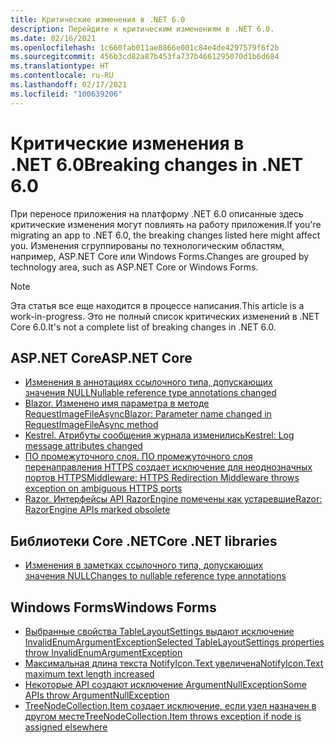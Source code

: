 ```yaml
---
title: Критические изменения в .NET 6.0
description: Перейдите к критическим изменениям в .NET 6.0.
ms.date: 02/16/2021
ms.openlocfilehash: 1c660fab011ae8866e001c84e4de4297579f6f2b
ms.sourcegitcommit: 456b3cd82a87b453fa737b4661295070d1b6d684
ms.translationtype: HT
ms.contentlocale: ru-RU
ms.lasthandoff: 02/17/2021
ms.locfileid: "100639206"
---
```

# <a name="breaking-changes-in-net-60"></a><span data-ttu-id="42d93-103">Критические изменения в .NET 6.0</span><span class="sxs-lookup"><span data-stu-id="42d93-103">Breaking changes in .NET 6.0</span></span>

<span data-ttu-id="42d93-104">При переносе приложения на платформу .NET 6.0 описанные здесь критические изменения могут повлиять на работу приложения.</span><span class="sxs-lookup"><span data-stu-id="42d93-104">If you're migrating an app to .NET 6.0, the breaking changes listed here might affect you.</span></span> <span data-ttu-id="42d93-105">Изменения сгруппированы по технологическим областям, например, ASP.NET Core или Windows Forms.</span><span class="sxs-lookup"><span data-stu-id="42d93-105">Changes are grouped by technology area, such as ASP.NET Core or Windows Forms.</span></span>

> [!NOTE]
> <span data-ttu-id="42d93-106">Эта статья все еще находится в процессе написания.</span><span class="sxs-lookup"><span data-stu-id="42d93-106">This article is a work-in-progress.</span></span> <span data-ttu-id="42d93-107">Это не полный список критических изменений в .NET Core 6.0.</span><span class="sxs-lookup"><span data-stu-id="42d93-107">It's not a complete list of breaking changes in .NET 6.0.</span></span>

## <a name="aspnet-core"></a><span data-ttu-id="42d93-108">ASP.NET Core</span><span class="sxs-lookup"><span data-stu-id="42d93-108">ASP.NET Core</span></span>

- [<span data-ttu-id="42d93-109">Изменения в аннотациях ссылочного типа, допускающих значения NULL</span><span class="sxs-lookup"><span data-stu-id="42d93-109">Nullable reference type annotations changed</span></span>](aspnet-core/6.0/nullable-reference-type-annotations-changed.md)
- [<span data-ttu-id="42d93-110">Blazor. Изменено имя параметра в методе RequestImageFileAsync</span><span class="sxs-lookup"><span data-stu-id="42d93-110">Blazor: Parameter name changed in RequestImageFileAsync method</span></span>](aspnet-core/6.0/blazor-parameter-name-changed-in-method.md)
- [<span data-ttu-id="42d93-111">Kestrel. Атрибуты сообщения журнала изменились</span><span class="sxs-lookup"><span data-stu-id="42d93-111">Kestrel: Log message attributes changed</span></span>](aspnet-core/6.0/kestrel-log-message-attributes-changed.md)
- [<span data-ttu-id="42d93-112">ПО промежуточного слоя. ПО промежуточного слоя перенаправления HTTPS создает исключение для неоднозначных портов HTTPS</span><span class="sxs-lookup"><span data-stu-id="42d93-112">Middleware: HTTPS Redirection Middleware throws exception on ambiguous HTTPS ports</span></span>](aspnet-core/6.0/middleware-ambiguous-https-ports-exception.md)
- [<span data-ttu-id="42d93-113">Razor. Интерфейсы API RazorEngine помечены как устаревшие</span><span class="sxs-lookup"><span data-stu-id="42d93-113">Razor: RazorEngine APIs marked obsolete</span></span>](aspnet-core/6.0/razor-engine-apis-obsolete.md)

## <a name="core-net-libraries"></a><span data-ttu-id="42d93-114">Библиотеки Core .NET</span><span class="sxs-lookup"><span data-stu-id="42d93-114">Core .NET libraries</span></span>

- [<span data-ttu-id="42d93-115">Изменения в заметках ссылочного типа, допускающих значения NULL</span><span class="sxs-lookup"><span data-stu-id="42d93-115">Changes to nullable reference type annotations</span></span>](core-libraries/6.0/nullable-ref-type-annotation-changes.md)

## <a name="windows-forms"></a><span data-ttu-id="42d93-116">Windows Forms</span><span class="sxs-lookup"><span data-stu-id="42d93-116">Windows Forms</span></span>

- [<span data-ttu-id="42d93-117">Выбранные свойства TableLayoutSettings выдают исключение InvalidEnumArgumentException</span><span class="sxs-lookup"><span data-stu-id="42d93-117">Selected TableLayoutSettings properties throw InvalidEnumArgumentException</span></span>](windows-forms/6.0/tablelayoutsettings-apis-throw-invalidenumargumentexception.md)
- [<span data-ttu-id="42d93-118">Максимальная длина текста NotifyIcon.Text увеличена</span><span class="sxs-lookup"><span data-stu-id="42d93-118">NotifyIcon.Text maximum text length increased</span></span>](windows-forms/6.0/notifyicon-text-max-text-length-increased.md)
- [<span data-ttu-id="42d93-119">Некоторые API создают исключение ArgumentNullException</span><span class="sxs-lookup"><span data-stu-id="42d93-119">Some APIs throw ArgumentNullException</span></span>](windows-forms/6.0/apis-throw-argumentnullexception.md)
- [<span data-ttu-id="42d93-120">TreeNodeCollection.Item создает исключение, если узел назначен в другом месте</span><span class="sxs-lookup"><span data-stu-id="42d93-120">TreeNodeCollection.Item throws exception if node is assigned elsewhere</span></span>](windows-forms/6.0/treenodecollection-item-throws-argumentexception.md)
